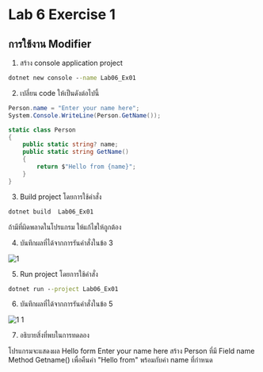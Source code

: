 # Lab 6 Exercise 1

## การใช้งาน Modifier

1. สร้าง console application project

```cmd
dotnet new console --name Lab06_Ex01
```

2. เปลี่ยน code ให้เป็นดังต่อไปนี้

```cs
Person.name = "Enter your name here";
System.Console.WriteLine(Person.GetName());

static class Person
{
    public static string? name;
    public static string GetName()
    {
        return $"Hello from {name}";
    }
}
```

3. Build project โดยการใช้คำสั่ง

```cmd
dotnet build  Lab06_Ex01
```

ถ้ามีที่ผิดพลาดในโปรแกรม ให้แก้ไขให้ถูกต้อง

4. บันทึกผลที่ได้จากการรันคำสั่งในข้อ 3

![1](https://github.com/Siriratda/03376836-OOP-2566-Lab-06/assets/144195995/e7afec6b-35f8-4e51-94f2-12810489f25f)

5. Run project โดยการใช้คำสั่ง

```cmd
dotnet run --project Lab06_Ex01
```

6. บันทึกผลที่ได้จากการรันคำสั่งในข้อ 5

![1 1](https://github.com/Siriratda/03376836-OOP-2566-Lab-06/assets/144195995/4407e93b-e75b-415d-a7fa-d8d13de7b5ba)

7. อธิบายสิ่งที่พบในการทดลอง

โปรแกรมจะแสดงผล Hello form Enter your name here สร้าง Person ที่มี Field name Method Getname() เพื่อคืนค่า "Hello from" พร้อมกับค่า name ที่กำหนด
